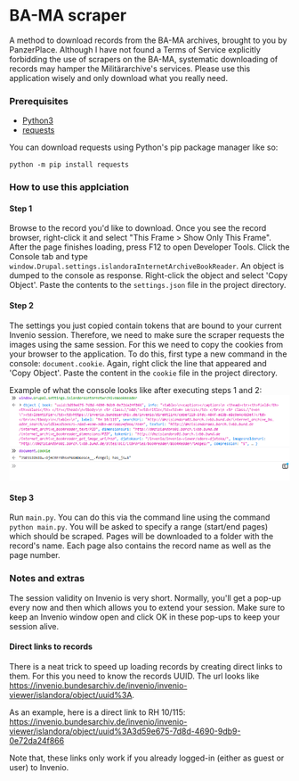 # BA-MA scraper
A method to download records from the BA-MA archives, brought to you by PanzerPlace. 
Although I have not found a Terms of Service explicitly forbidding the use of scrapers
on the BA-MA, systematic downloading of records may hamper the Militärarchive's services. 
Please use this application wisely and only download what you really need.

### Prerequisites
* [Python3](https://www.python.org/downloads/)
* [requests](https://pypi.org/project/requests/)

You can download requests using Python's pip package manager like so:

```
python -m pip install requests
```


### How to use this applciation
#### Step 1
Browse to the record you'd like to download. Once you see the record browser, right-click it and select "This Frame > Show Only This Frame".
After the page finishes loading, press F12 to open Developer Tools. Click the Console tab and
type `window.Drupal.settings.islandoraInternetArchiveBookReader`. An object is dumped to the console as response.
Right-click the object and select 'Copy Object'. Paste the contents to the `settings.json` file in the project directory.

#### Step 2
The settings you just copied contain tokens that are bound to your current Invenio session. Therefore, we need to make 
sure the scraper requests the images using the same session. For this we need to copy the cookies from your browser
to the application. To do this, first type a new command in the console: `document.cookie`. Again, right click the 
line that appeared and 'Copy Object'. Paste the content in the `cookie` file in the project directory. 

Example of what the console looks like after executing steps 1 and 2:
![Step 1](img/step.png)


#### Step 3
Run `main.py`. You can do this via the command line using the command `python main.py`.
You will be asked to specify a range (start/end pages) which should be scraped. Pages will be downloaded
to a folder with the record's name. Each page also contains the record name as well as the page number.

### Notes and extras

The session validity on Invenio is very short. Normally, you'll get a pop-up every now and then which allows you to 
extend your session. Make sure to keep an Invenio window open and click OK in these pop-ups to keep your session alive.

#### Direct links to records
There is a neat trick to speed up loading records by creating direct links to them. For this you need to know the records UUID. 
The url looks like https://invenio.bundesarchiv.de/invenio/invenio-viewer/islandora/object/uuid%3A<records-uuid-here>. 

As an example, here is a direct link to RH 10/115: https://invenio.bundesarchiv.de/invenio/invenio-viewer/islandora/object/uuid%3A3d59e675-7d8d-4690-9db9-0e72da24f866

Note that, these links only work if you already logged-in (either as guest or user) to Invenio.
